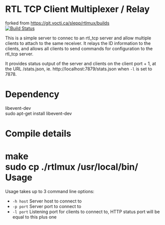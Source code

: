RTL TCP Client Multiplexer / Relay
==================================
forked from https://git.vocti.ca/slepp/rtlmux/builds<br>
[![Build Status](https://git.vocti.ca/slepp/rtlmux/badges/master/build.svg)](https://git.vocti.ca/slepp/rtlmux/builds)

This is a simple server to connec to an rtl_tcp server and allow multiple clients
to attach to the same receiver. It relays the ID information to the clients,
and allows all clients to send commands for configuration to the rtl_tcp server.

It provides status output of the server and clients on the client port + 1, at
the URL /stats.json, ie. http://localhost:7879/stats.json when `-l` is set to 7878.

# Dependency
libevent-dev<br>
sudo apt-get install libevent-dev<br>

# Compile details
make<br>
sudo cp ./rtlmux  /usr/local/bin/<br>
Usage
=====

Usage takes up to 3 command line options:

* `-h host` Server host to connect to
* `-p port` Server port to connect to
* `-l port` Listening port for clients to connect to, HTTP status port will be
  equal to this plus one
